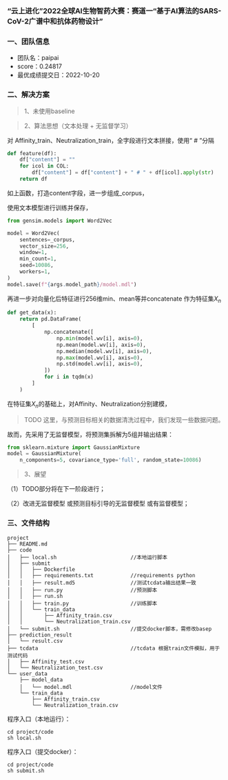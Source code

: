 
### “云上进化”2022全球AI生物智药大赛：赛道一“基于AI算法的SARS-CoV-2广谱中和抗体药物设计”
### 一、团队信息
* 团队名：paipai
* score：0.24817
* 最优成绩提交日：2022-10-20

### 二、解决方案
> 1、未使用baseline

> 2、算法思想（文本处理 + 无监督学习）

对 Affinity_train、Neutralization_train，全字段进行文本拼接，使用“ # ”分隔
```python
def feature(df):
    df["content"] = ""
    for icol in COL:
        df["content"] = df["content"] + " # " + df[icol].apply(str)
    return df
```
如上函数，打造content字段，进一步组成_corpus，

使用文本模型进行训练并保存，
```python
from gensim.models import Word2Vec

model = Word2Vec(
    sentences=_corpus,
    vector_size=256,
    window=1,
    min_count=1,
    seed=10086,
    workers=1,
)
model.save(f"{args.model_path}/model.mdl")
```
再进一步对向量化后特征进行256维min、mean等并concatenate 作为特征集$X_n$
```python
def get_data(x):
    return pd.DataFrame(
        [
            np.concatenate([
                np.min(model.wv[i], axis=0),
                np.mean(model.wv[i], axis=0),
                np.median(model.wv[i], axis=0),
                np.max(model.wv[i], axis=0),
                np.std(model.wv[i], axis=0),
            ])
            for i in tqdm(x)
        ]
    )
```
在特征集$X_n$的基础上，对Affinity、Neutralization分别建模，

> TODO 这里，与预测目标相关的数据清洗过程中，我们发现一些数据问题。

故而，先采用了无监督模型，将预测集拆解为5组并输出结果：
```python
from sklearn.mixture import GaussianMixture
model = GaussianMixture(
    n_components=5, covariance_type='full', random_state=10086)
```

> 3、展望

（1）TODO部分将在下一阶段进行；

（2）改进无监督模型 或预测目标引导的无监督模型 或有监督模型；

### 三、文件结构
```
project
├── README.md
├── code
│   ├── local.sh                        //本地运行脚本
│   ├── submit                             
│   │   ├── Dockerfile
│   │   ├── requirements.txt            //requirements python
│   │   ├── result.md5                  //测试tcdata输出结果一致
│   │   ├── run.py                      //预测脚本
│   │   ├── run.sh                        
│   │   ├── train.py                    //训练脚本
│   │   └── train_data
│   │       ├── Affinity_train.csv
│   │       └── Neutralization_train.csv
│   └── submit.sh                       //提交docker脚本，需修改basep
├── prediction_result
│   └── result.csv
├── tcdata                              //tcdata 根据train文件模拟，用于测试代码
│   ├── Affinity_test.csv
│   └── Neutralization_test.csv
└── user_data
    ├── model_data
    │   └── model.mdl                   //model文件
    └── train_data
        ├── Affinity_train.csv
        └── Neutralization_train.csv
```
程序入口（本地运行）：
```shell
cd project/code
sh local.sh
```
程序入口（提交docker）：
```shell
cd project/code
sh submit.sh
```
